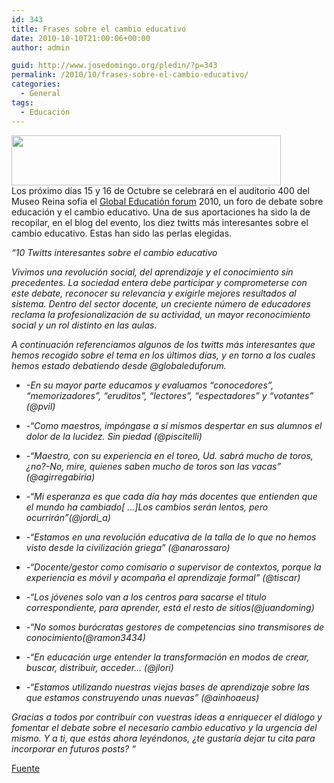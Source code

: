```yaml
---
id: 343
title: Frases sobre el cambio educativo
date: 2010-10-10T21:00:06+00:00
author: admin

guid: http://www.josedomingo.org/pledin/?p=343
permalink: /2010/10/frases-sobre-el-cambio-educativo/
categories:
  - General
tags:
  - Educación
---
```

<img class="aligncenter" title="edu" src="http://3.bp.blogspot.com/_z9r1b18T7p8/TIjdqeFLdsI/AAAAAAAAADE/ooecPl9FOrg/S1600-R/cabecerablog.png" alt="" width="431" height="80" />

<div>
  Los próximo días 15 y 16 de Octubre se celebrará en el auditorio 400 del Museo Reina sofia el <a href="http://globaleducationforum.blogspot.com/" target="_blank">Global Educatión forum</a> 2010, un foro de debate sobre educación y el cambio educativo. Una de sus aportaciones ha sido la de recopilar, en el blog del evento, los diez twitts más interesantes sobre el cambio educativo. Estas han sido las perlas elegidas.
</div>

<div>
</div>

<div>
  <p>
    <em>&#8220;10 Twitts interesantes sobre el cambio educativo</em>
  </p>
</div>

<div>
  <p>
    <em>Vivimos una revolución social, del aprendizaje y el conocimiento sin precedentes. La sociedad entera debe participar y comprometerse con este debate, reconocer su relevancia y exigirle mejores resultados al sistema. Dentro del sector docente, un creciente número de educadores reclama la profesionalización de su actividad, un mayor reconocimiento social y un rol distinto en las aulas.</em>
  </p>
</div>

<div>
  <p>
    <em>A continuación referenciamos algunos de los twitts más interesantes que hemos recogido sobre el tema en los últimos días, y en torno a los cuales hemos estado debatiendo desde @globaleduforum.</em>
  </p>
</div>

<div>
  <ul>
    <li>
      <em>-En su mayor parte educamos y evaluamos &#8220;conocedores&#8221;, &#8220;memorizadores&#8221;, &#8220;eruditos&#8221;, &#8220;lectores&#8221;, &#8220;espectadores&#8221; y &#8220;votantes&#8221; (@pvil)</em>
    </li>
  </ul>
</div>

<div>
  <ul>
    <li>
      <em>-&#8220;Como maestros, impóngase a sí mismos despertar en sus alumnos el dolor de la lucidez. Sin piedad (@piscitelli)</em>
    </li>
  </ul>
</div>

<div>
  <ul>
    <li>
      <em>-&#8220;Maestro, con su experiencia en el toreo, Ud. sabrá mucho de toros, ¿no?-No, mire, quienes saben mucho de toros son las vacas&#8221; (@agirregabiria)</em>
    </li>
  </ul>
</div>

<div>
  <ul>
    <li>
      <em>-&#8220;Mi esperanza es que cada día hay más docentes que entienden que el mundo ha cambiado[ &#8230;]Los cambios serán lentos, pero ocurrirán&#8221;(@jordi_a)</em>
    </li>
  </ul>
</div>

<div>
  <ul>
    <li>
      <em>-&#8220;Estamos en una revolución educativa de la talla de lo que no hemos visto desde la civilización griega&#8221; (@anarossaro)</em>
    </li>
  </ul>
</div>

<div>
  <ul>
    <li>
      <em>-&#8220;Docente/gestor como comisario o supervisor de contextos, porque la experiencia es móvil y acompaña el aprendizaje formal&#8221; (@tiscar)</em>
    </li>
  </ul>
</div>

<div>
  <ul>
    <li>
      <em>-&#8220;Los jóvenes solo van a los centros para sacarse el titulo correspondiente, para aprender, está el resto de sitios(@juandoming)</em>
    </li>
  </ul>
</div>

<div>
  <ul>
    <li>
      <em>-&#8220;No somos burócratas gestores de competencias sino transmisores de conocimiento(@ramon3434)</em>
    </li>
  </ul>
</div>

<div>
  <ul>
    <li>
      <em>-&#8220;En educación urge entender la transformación en modos de crear, buscar, distribuir, acceder&#8230; (@jlori)</em>
    </li>
  </ul>
</div>

<div>
  <ul>
    <li>
      <em>-&#8220;Estamos utilizando nuestras viejas bases de aprendizaje sobre las que estamos construyendo unas nuevas&#8221; (@ainhoaeus)</em>
    </li>
  </ul>
</div>

<div>
  <p>
    <em>Gracias a todos por contribuir con vuestras ideas a enriquecer el diálogo y fomentar el debate sobre el necesario cambio educativo y la urgencia del mismo. Y a ti, que estás ahora leyéndonos, ¿te gustaría dejar tu cita para incorporar en futuros posts? &#8220;</em>
  </p>
  
  <p>
    <a href="http://villaves56.blogspot.com/2010/10/frases-sobre-el-cambio-educativo.html?utm_source=feedburner&utm_medium=feed&utm_campaign=Feed%3A+villaves56+%28Educaci%C3%B3n+tecnol%C3%B3gica%29&utm_content=Google+Reader">Fuente</a><em><br /> </em>
  </p>
</div>

<!-- AddThis Advanced Settings generic via filter on the_content -->

<!-- AddThis Share Buttons generic via filter on the_content -->